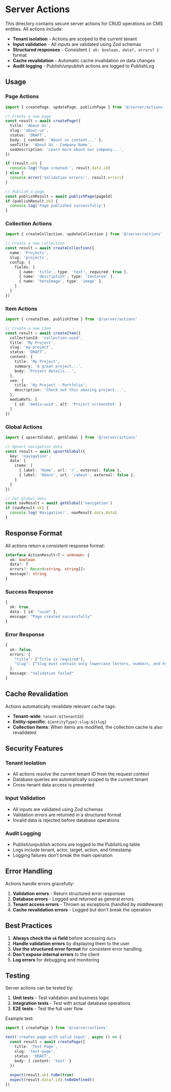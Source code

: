 # Server Actions

This directory contains secure server actions for CRUD operations on CMS entities. All actions include:

- **Tenant isolation** - Actions are scoped to the current tenant
- **Input validation** - All inputs are validated using Zod schemas
- **Structured responses** - Consistent `{ ok: boolean, data?, errors? }` format
- **Cache revalidation** - Automatic cache invalidation on data changes
- **Audit logging** - Publish/unpublish actions are logged to PublishLog

## Usage

### Page Actions

```typescript
import { createPage, updatePage, publishPage } from '@/server/actions'

// Create a new page
const result = await createPage({
  title: 'About Us',
  slug: 'about-us',
  status: 'DRAFT',
  body: { content: 'About us content...' },
  seoTitle: 'About Us - Company Name',
  seoDescription: 'Learn more about our company...',
})

if (result.ok) {
  console.log('Page created:', result.data.id)
} else {
  console.error('Validation errors:', result.errors)
}

// Publish a page
const publishResult = await publishPage(pageId)
if (publishResult.ok) {
  console.log('Page published successfully')
}
```

### Collection Actions

```typescript
import { createCollection, updateCollection } from '@/server/actions'

// Create a new collection
const result = await createCollection({
  name: 'Projects',
  slug: 'projects',
  config: {
    fields: [
      { name: 'title', type: 'text', required: true },
      { name: 'description', type: 'textarea' },
      { name: 'heroImage', type: 'image' },
    ]
  }
})
```

### Item Actions

```typescript
import { createItem, publishItem } from '@/server/actions'

// Create a new item
const result = await createItem({
  collectionId: 'collection-uuid',
  title: 'My Project',
  slug: 'my-project',
  status: 'DRAFT',
  content: {
    title: 'My Project',
    summary: 'A great project...',
    body: 'Project details...',
  },
  seo: {
    title: 'My Project - Portfolio',
    description: 'Check out this amazing project...',
  },
  mediaRefs: [
    { id: 'media-uuid', alt: 'Project screenshot' }
  ]
})
```

### Global Actions

```typescript
import { upsertGlobal, getGlobal } from '@/server/actions'

// Upsert navigation data
const result = await upsertGlobal({
  key: 'navigation',
  data: {
    items: [
      { label: 'Home', url: '/', external: false },
      { label: 'About', url: '/about', external: false },
    ]
  }
})

// Get global data
const navResult = await getGlobal('navigation')
if (navResult.ok) {
  console.log('Navigation:', navResult.data.data)
}
```

## Response Format

All actions return a consistent response format:

```typescript
interface ActionResult<T = unknown> {
  ok: boolean
  data?: T
  errors?: Record<string, string[]>
  message?: string
}
```

### Success Response
```typescript
{
  ok: true,
  data: { id: "uuid" },
  message: "Page created successfully"
}
```

### Error Response
```typescript
{
  ok: false,
  errors: {
    "title": ["Title is required"],
    "slug": ["Slug must contain only lowercase letters, numbers, and hyphens"]
  },
  message: "Validation failed"
}
```

## Cache Revalidation

Actions automatically revalidate relevant cache tags:

- **Tenant-wide**: `tenant:${tenantId}`
- **Entity-specific**: `${entityType}:slug:${slug}`
- **Collection items**: When items are modified, the collection cache is also revalidated

## Security Features

### Tenant Isolation
- All actions resolve the current tenant ID from the request context
- Database queries are automatically scoped to the current tenant
- Cross-tenant data access is prevented

### Input Validation
- All inputs are validated using Zod schemas
- Validation errors are returned in a structured format
- Invalid data is rejected before database operations

### Audit Logging
- Publish/unpublish actions are logged to the PublishLog table
- Logs include tenant, actor, target, action, and timestamp
- Logging failures don't break the main operation

## Error Handling

Actions handle errors gracefully:

1. **Validation errors** - Return structured error responses
2. **Database errors** - Logged and returned as general errors
3. **Tenant access errors** - Thrown as exceptions (handled by middleware)
4. **Cache revalidation errors** - Logged but don't break the operation

## Best Practices

1. **Always check the `ok` field** before accessing `data`
2. **Handle validation errors** by displaying them to the user
3. **Use the structured error format** for consistent error handling
4. **Don't expose internal errors** to the client
5. **Log errors** for debugging and monitoring

## Testing

Server actions can be tested by:

1. **Unit tests** - Test validation and business logic
2. **Integration tests** - Test with actual database operations
3. **E2E tests** - Test the full user flow

Example test:
```typescript
import { createPage } from '@/server/actions'

test('creates page with valid input', async () => {
  const result = await createPage({
    title: 'Test Page',
    slug: 'test-page',
    status: 'DRAFT',
    body: { content: 'test' }
  })
  
  expect(result.ok).toBe(true)
  expect(result.data?.id).toBeDefined()
})
```
